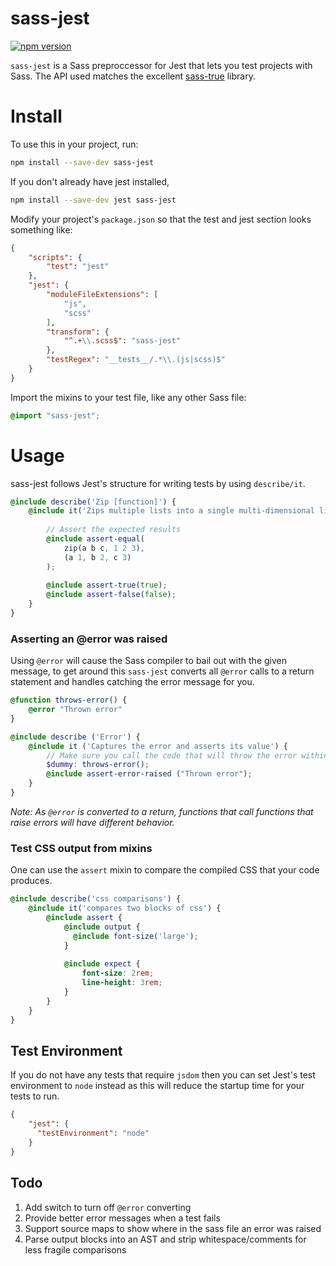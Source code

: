 # sass-jest

[![npm version](https://badge.fury.io/js/sass-jest.svg)](https://badge.fury.io/js/sass-jest)

`sass-jest` is a Sass preproccessor for Jest that lets you test projects with Sass. The API used matches the excellent [sass-true](https://github.com/oddbird/true) library.

# Install

To use this in your project, run:
```sh
npm install --save-dev sass-jest
```

If you don't already have jest installed,
```sh
npm install --save-dev jest sass-jest
```

Modify your project's `package.json` so that the test and jest section looks something like:
```json
{
    "scripts": {
        "test": "jest"
    },
    "jest": {
        "moduleFileExtensions": [
            "js",
            "scss"
        ],
        "transform": {
            "^.+\\.scss$": "sass-jest"
        },
        "testRegex": "__tests__/.*\\.(js|scss)$"
    }
}
```

Import the mixins to your test file, like any other Sass file:
```scss
@import "sass-jest";
```

# Usage

sass-jest follows Jest's structure for writing tests by using `describe/it`.
```scss
@include describe('Zip [function]') {
    @include it('Zips multiple lists into a single multi-dimensional list') {
    
        // Assert the expected results
        @include assert-equal(
            zip(a b c, 1 2 3),
            (a 1, b 2, c 3)
        );
        
        @include assert-true(true);
        @include assert-false(false);
    }
}
```
 
### Asserting an @error was raised
 
Using `@error` will cause the Sass compiler to bail out with the given message, to get around this `sass-jest` converts all `@error` calls to a return statement and handles catching the error message for you.
```scss
@function throws-error() {
    @error "Thrown error"
}

@include describe ('Error') {
    @include it ('Captures the error and asserts its value') {
        // Make sure you call the code that will throw the error within the "it" mixin
        $dummy: throws-error();
        @include assert-error-raised ("Thrown error");
    }
}
``` 
_Note: As `@error` is converted to a return, functions that call functions that raise errors will have different behavior._
 
### Test CSS output from mixins
 
One can use the `assert` mixin to compare the compiled CSS that your code produces.
```scss
@include describe('css comparisons') {
    @include it('compares two blocks of css') {
        @include assert {
            @include output {
              @include font-size('large');
            }
            
            @include expect {
                font-size: 2rem;
                line-height: 3rem;
            }
        }
    }
}
```
 
## Test Environment
 
If you do not have any tests that require `jsdom` then you can set Jest's test environment to `node` instead as this will reduce the startup time for your tests to run.
```json
{
    "jest": {
      "testEnvironment": "node"
    }
}
```
 
## Todo

1. Add switch to turn off `@error` converting
2. Provide better error messages when a test fails
3. Support source maps to show where in the sass file an error was raised
4. Parse output blocks into an AST and strip whitespace/comments for less fragile comparisons 

